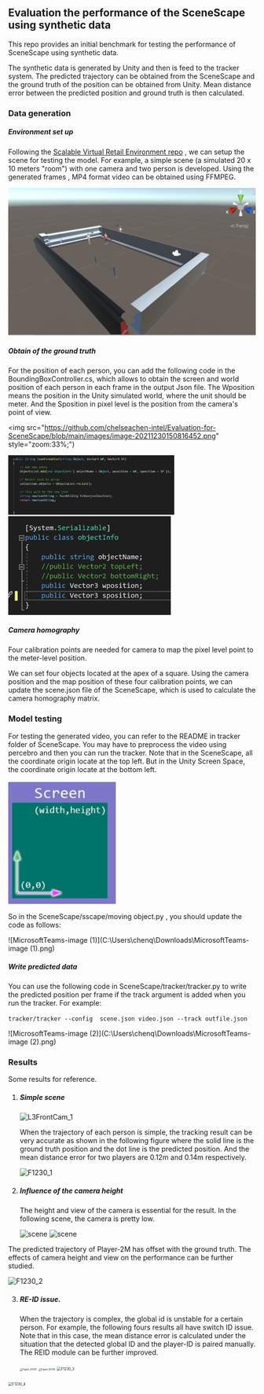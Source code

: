 ## Evaluation the performance of the SceneScape using synthetic data

This repo provides an initial benchmark for testing the performance of SceneScape using synthetic data. 

The synthetic data is generated by Unity and then is feed to the tracker system. The predicted trajectory can be obtained from the SceneScape and the ground truth of the position can be obtained from Unity. Mean distance error between the predicted position and ground truth is then calculated. 

### Data generation 

##### Environment set up

Following the [Scalable Virtual Retail Environment repo](https://gitlab.devtools.intel.com/adamcart/virtual-retail-environment) , we can setup the scene for testing the model. For example, a simple scene (a simulated 20 x 10 meters "room")  with one camera and two person is developed.  Using the generated frames , MP4 format video can be obtained using FFMPEG.

<img src="https://github.com/chelseachen-intel/Evaluation-for-SceneScape/blob/main/images/image-20211230145950066.png" alt="image-20211230145950066" style="zoom:50%;" style="zoom:50%;">

##### Obtain of the ground truth 

For the position of each person, you can add the following code in the BoundingBoxController.cs, which allows to obtain the screen and world position of each person in each frame in the output Json file. The Wposition means the position in the Unity simulated world, where the unit should be meter.  And the Sposition in pixel level is the position from the camera's point of view.

<img src="https://github.com/chelseachen-intel/Evaluation-for-SceneScape/blob/main/images/image-20211230150816452.png" style="zoom:33%;")

<img src="https://github.com/chelseachen-intel/Evaluation-for-SceneScape/blob/main/images/image-20211230150922436.png" alt="image-20211230150922436" style="zoom:33%;" />

<img src="https://github.com/chelseachen-intel/Evaluation-for-SceneScape/blob/main/images/image-20211230150857877.png" alt="image-20211230150857877" style="zoom:50%;" />

##### Camera homography 

Four calibration points are needed for camera to map the pixel level point to the meter-level position.

We can set four objects located at the apex of a square.  Using the camera position and the map position of these four calibration points, we can update the scene.json file of the SceneScape, which is used to calculate the camera homography matrix.

### Model testing

For testing the generated video, you can refer to the README in tracker folder of SceneScape. You may have to preprocess the video using percebro and then you can run the tracker. Note that in the SceneScape, all the coordinate origin locate at the top left. But in the Unity Screen Space, the  coordinate origin locate at the bottom left. 

<img src="https://github.com/chelseachen-intel/Evaluation-for-SceneScape/blob/main/images/image-20211230153519207.png" alt="image-20211230153519207" style="zoom:70%;" />

So in the SceneScape/sscape/moving object.py , you should update the code as follows:

![MicrosoftTeams-image (1)](C:\Users\chenq\Downloads\MicrosoftTeams-image (1).png)

##### Write predicted data

You can use the following code in SceneScape/tracker/tracker.py to write the predicted position per frame if the track argument is added when you run the tracker. For example:

`tracker/tracker --config  scene.json video.json --track outfile.json`

![MicrosoftTeams-image (2)](C:\Users\chenq\Downloads\MicrosoftTeams-image (2).png)

### Results

Some results for reference.

1. ##### Simple scene

   

   ![L3FrontCam_1](E:\Docu_for_Scenescape\results\video1230_1_cameraview\Frames\L3FrontCam_1.jpg)

   When the trajectory of each person is simple, the tracking result can be very accurate as shown in the following figure where the solid line is the ground truth position and the dot line is the predicted position. And the mean distance error for two players are 0.12m and 0.14m respectively.

   ![F1230_1](E:\Docu_for_Scenescape\F1230_1.png)

2. ##### Influence of the camera height

      The height and view of the camera is essential for the result. In the following scene, the camera is pretty low.

      <img src="E:\Docu_for_Scenescape\results\video_12302_camlow\scene.png" alt="scene" />
      <img src="E:\Docu_for_Scenescape\results\video_12302_camlow\Frames\L3FrontCam_3.jpg" alt="scene"  />

The predicted trajectory of Player-2M has offset with the ground truth. The effects of camera height and view on the performance can be further studied.

![F1230_2](E:\Docu_for_Scenescape\F1230_2.png)

3. ##### RE-ID issue.

   When the trajectory is complex, the global id is unstable for a certain person. For example, the following fours results all have switch ID issue. Note that in this case, the mean distance error is calculated under the situation that the detected global ID and the player-ID is paired manually. The REID module can be further improved.

   <img src="E:\Docu_for_Scenescape\Figure_12293.png" alt="Figure_12293" style="zoom:33%;" />

   <img src="E:\Docu_for_Scenescape\Figure_12294.png" alt="Figure_12294" style="zoom:33%;" />

   

   <img src="E:\Docu_for_Scenescape\F1230_3.png" alt="F1230_3" style="zoom:50%;" />

   

<img src="E:\Docu_for_Scenescape\F1230_4.png" alt="F1230_4" style="zoom:50%;" />
